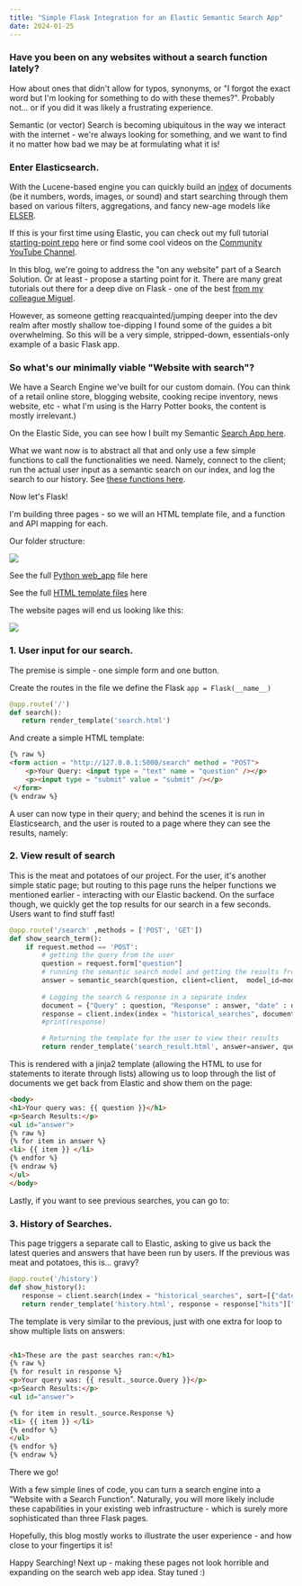 ```yaml
---
title: "Simple Flask Integration for an Elastic Semantic Search App"
date: 2024-01-25
---
```


### Have you been on any websites without a search function lately? 
How about ones that didn't allow for typos, synonyms, or "I forgot the exact word but I'm looking for something to do with these themes?". Probably not... or if you did it was likely a frustrating experience. 

Semantic (or vector) Search is becoming ubiquitous in the way we interact with the internet - we're always looking for something, and we want to find it no matter how bad we may be at formulating what it is!

### Enter Elasticsearch.
 
With the Lucene-based engine you can quickly build an [index](https://www.elastic.co/guide/en/elasticsearch/reference/current/documents-indices.html) of documents (be it numbers, words, images, or sound) and start searching through them based on various filters, aggregations, and fancy new-age models like [ELSER](https://www.elastic.co/guide/en/machine-learning/current/ml-nlp-elser.html). 

If this is your first time using Elastic, you can check out my full tutorial [starting-point repo](https://github.com/iuliaferoli/harry-potter-search) here or find some cool videos on the [Community YouTube Channel](https://www.youtube.com/@OfficialElasticCommunity). 

In this blog, we're going to address the "on any website" part of a Search Solution. Or at least - propose a starting point for it. There are many great tutorials out there for a deep dive on Flask - one of the best [from my colleague Miguel](https://blog.miguelgrinberg.com/post/the-flask-mega-tutorial-part-i-hello-world). 

However, as someone getting reacquainted/jumping deeper into the dev realm after mostly shallow toe-dipping I found some of the guides a bit overwhelming. So this will be a very simple, stripped-down, essentials-only example of a basic Flask app. 

### So what's our minimally viable "Website with search"?
We have a Search Engine we've built for our custom domain. (You can think of a retail online store, blogging website, cooking recipe inventory, news website, etc - what I'm using is the Harry Potter books, the content is mostly irrelevant.)

On the Elastic Side, you can see how I built my Semantic [Search App here](https://github.com/iuliaferoli/harry-potter-search?tab=readme-ov-file#harry-potter-movie-dialoogue-index--intro-to-elasticsearch-python-client). 

What we want now is to abstract all that and only use a few simple functions to call the functionalities we need. Namely, connect to the client; run the actual user input as a semantic search on our index, and log the search to our history. See [these functions here](https://github.com/iuliaferoli/harry-potter-search/blob/main/helper_functions.py).

Now let's Flask!

I'm building three pages - so we will an HTML template file, and a function and API mapping for each.

Our folder structure:

![](/docs/assets/folder-structure.png) 

See the full [Python web_app](https://github.com/iuliaferoli/harry-potter-search/blob/main/web_app.py) file here

See the full [HTML template files](https://github.com/iuliaferoli/harry-potter-search/tree/main/templates) here

The website pages will end us looking like this:

![](/docs/assets/web-app.jpeg)



### 1. User input for our search.

The premise is simple - one simple form and one button. 

Create the routes in the file we define the Flask ```app = Flask(__name__)```

```python
@app.route('/')
def search():
   return render_template('search.html')
```

And create a simple HTML template:

```html
{% raw %}
<form action = "http://127.0.0.1:5000/search" method = "POST">
    <p>Your Query: <input type = "text" name = "question" /></p>
    <p><input type = "submit" value = "submit" /></p>
 </form>
{% endraw %}
```

A user can now type in their query; and behind the scenes it is run in Elasticsearch, and the user is routed to a page where they can see the results, namely: 

### 2. View result of search

This is the meat and potatoes of our project. For the user, it's another simple static page; but routing to this page runs the helper functions we mentioned earlier - interacting with our Elastic backend. 
On the surface though, we quickly get the top results for our search in a few seconds. Users want to find stuff fast! 


```python
@app.route('/search' ,methods = ['POST', 'GET'])
def show_search_term():
    if request.method == 'POST':
        # getting the query from the user
        question = request.form["question"]
        # running the semantic search model and getting the results from Elasticsearch
        answer = semantic_search(question, client=client,  model_id=model_id, index=index)
       
        # Logging the search & response in a separate index
        document = {"Query" : question, "Response" : answer, "date" : datetime.now()}
        response = client.index(index = "historical_searches", document = document)
        #print(response)

        # Returning the template for the user to view their results
        return render_template('search_result.html', answer=answer, question =question)
```

This is rendered with a jinja2 template (allowing the HTML to use for statements to iterate through lists) allowing us to loop through the list of documents we get back from Elastic and show them on the page:

```html
<body>
<h1>Your query was: {{ question }}</h1>
<p>Search Results:</p>
<ul id="answer">
{% raw %}
{% for item in answer %}
<li> {{ item }} </li>
{% endfor %}
{% endraw %}
</ul>
</body>

```

Lastly, if you want to see previous searches, you can go to:

### 3. History of Searches.

This page triggers a separate call to Elastic, asking to give us back the latest queries and answers that have been run by users. If the previous was meat and potatoes, this is... gravy?

```python
@app.route('/history')
def show_history():
   response = client.search(index = "historical_searches", sort=[{"date" : {"order": "desc"}}])
   return render_template('history.html', response = response["hits"]["hits"])
```

The template is very similar to the previous, just with one extra for loop to show multiple lists on answers:

```html

<h1>These are the past searches ran:</h1>
{% raw %}
{% for result in response %}
<p>Your query was: {{ result._source.Query }}</p>
<p>Search Results:</p>
<ul id="answer">

{% for item in result._source.Response %}
<li> {{ item }} </li>
{% endfor %}
</ul>
{% endfor %}
{% endraw %}
```

There we go!

With a few simple lines of code, you can turn a search engine into a "Website with a Search Function". Naturally, you will more likely include these capabilities in your existing web infrastructure - which is surely more sophisticated than three Flask pages. 

Hopefully, this blog mostly works to illustrate the user experience - and how close to your fingertips it is!

Happy Searching! 
Next up - making these pages not look horrible and expanding on the search web app idea. Stay tuned :) 





